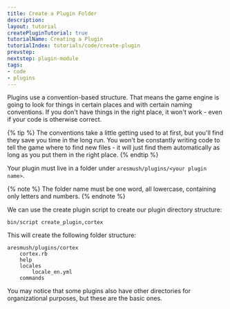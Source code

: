 ```yaml
---
title: Create a Plugin Folder
description: 
layout: tutorial
createPluginTutorial: true
tutorialName: Creating a Plugin
tutorialIndex: tutorials/code/create-plugin
prevstep: 
nextstep: plugin-module
tags:
- code
- plugins
---
```


Plugins use a convention-based structure.  That means the game engine is going to look for things in certain places and with certain naming conventions.  If you don't have things in the right place, it won't work - even if your code is otherwise correct.

{% tip %} 
The conventions take a little getting used to at first, but you'll find they save you time in the long run.  You won't be constantly writing code to tell the game where to find new files - it will just find them automatically as long as you put them in the right place.
{% endtip %}

Your plugin must live in a folder under `aresmush/plugins/<your plugin name>`.  

{% note %} 
The folder name must be one word, all lowercase, containing only letters and numbers.
{% endnote %}

We can use the create plugin script to create our plugin directory structure:

    bin/script create_plugin,cortex

This will create the following folder structure:

    aresmush/plugins/cortex
        cortex.rb
        help
        locales
            locale_en.yml
        commands

You may notice that some plugins also have other directories for organizational purposes, but these are the basic ones.